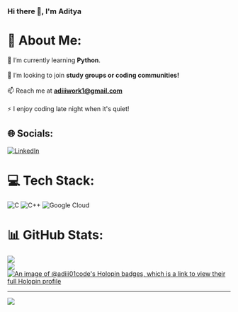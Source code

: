 ### Hi there 👋, I'm Aditya

# 💫 About Me:
🌱 I’m currently learning **Python**. <br><br>🤝 I’m looking  to join **study groups or coding communities!** <br><br>📫 Reach me at **adiiiwork1@gmail.com**<br><br>⚡ I enjoy coding late night when it's quiet!


## 🌐 Socials:
[![LinkedIn](https://img.shields.io/badge/LinkedIn-%230077B5.svg?logo=linkedin&logoColor=white)](https://linkedin.com/in/https://www.linkedin.com/in/aditya-sinha-225533295/) 

# 💻 Tech Stack:
![C](https://img.shields.io/badge/c-%2300599C.svg?style=for-the-badge&logo=c&logoColor=white) ![C++](https://img.shields.io/badge/c++-%2300599C.svg?style=for-the-badge&logo=c%2B%2B&logoColor=white) ![Google Cloud](https://img.shields.io/badge/GoogleCloud-%234285F4.svg?style=for-the-badge&logo=google-cloud&logoColor=white)
# 📊 GitHub Stats:
![](https://github-readme-stats.vercel.app/api?username=probablyAdi&theme=dark&hide_border=false&include_all_commits=false&count_private=false)<br/>
![](https://github-readme-streak-stats.herokuapp.com/?user=probablyAdi&theme=dark&hide_border=false)<br/>
[![An image of @adiii01code's Holopin badges, which is a link to view their full Holopin profile](https://holopin.me/adiii01code)](https://holopin.io/@adiii01code)

---
[![](https://visitcount.itsvg.in/api?id=probablyAdi&icon=5&color=3)](https://visitcount.itsvg.in)

<!-- Proudly created with GPRM ( https://gprm.itsvg.in ) -->

